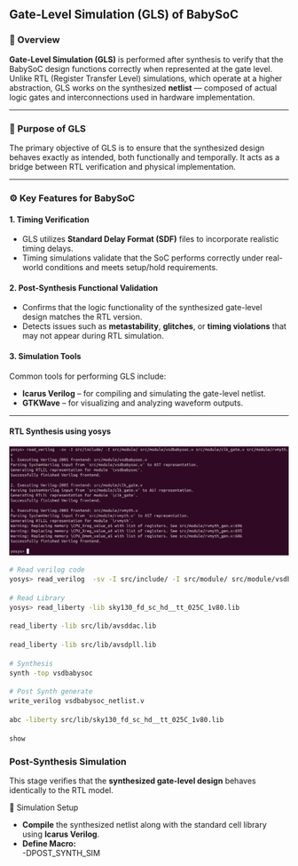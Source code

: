 ## Gate-Level Simulation (GLS) of BabySoC

### 🧩 Overview
**Gate-Level Simulation (GLS)** is performed after synthesis to verify that the BabySoC design functions correctly when represented at the gate level. Unlike RTL (Register Transfer Level) simulations, which operate at a higher abstraction, GLS works on the synthesized **netlist** — composed of actual logic gates and interconnections used in hardware implementation.

---

### 🎯 Purpose of GLS
The primary objective of GLS is to ensure that the synthesized design behaves exactly as intended, both functionally and temporally. It acts as a bridge between RTL verification and physical implementation.

---

### ⚙️ Key Features for BabySoC

#### 1. Timing Verification
- GLS utilizes **Standard Delay Format (SDF)** files to incorporate realistic timing delays.
- Timing simulations validate that the SoC performs correctly under real-world conditions and meets setup/hold requirements.

#### 2. Post-Synthesis Functional Validation
- Confirms that the logic functionality of the synthesized gate-level design matches the RTL version.
- Detects issues such as **metastability**, **glitches**, or **timing violations** that may not appear during RTL simulation.

#### 3. Simulation Tools
Common tools for performing GLS include:
- **Icarus Verilog** – for compiling and simulating the gate-level netlist.
- **GTKWave** – for visualizing and analyzing waveform outputs.

---


#### RTL Synthesis using yosys 
![pre synth command](code_post.png)
```bash
# Read verilog code
yosys> read_verilog  -sv -I src/include/ -I src/module/ src/module/vsdbabysoc.v src/module/clk_gate.v src/module/rvmyth.v

# Read Library
yosys> read_liberty -lib sky130_fd_sc_hd__tt_025C_1v80.lib

read_liberty -lib src/lib/avsddac.lib
 
read_liberty -lib src/lib/avsdpll.lib

# Synthesis
synth -top vsdbabysoc

# Post Synth generate
write_verilog vsdbabysoc_netlist.v

abc -liberty src/lib/sky130_fd_sc_hd__tt_025C_1v80.lib

show 
```
### Post-Synthesis Simulation

This stage verifies that the **synthesized gate-level design** behaves identically to the RTL model.

🔧 Simulation Setup
- **Compile** the synthesized netlist along with the standard cell library using **Icarus Verilog**.
- **Define Macro:**  
  -DPOST_SYNTH_SIM
